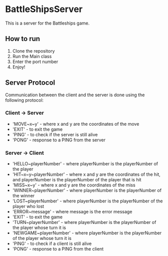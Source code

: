 # BattleShipsServer

This is a server for the Battleships game.

## How to run
1. Clone the repository
2. Run the Main class
3. Enter the port number
4. Enjoy!

## Server Protocol
Communication between the client and the server is done using the following protocol:

### Client -> Server
* 'MOVE\~x\~y' - where x and y are the coordinates of the move
* 'EXIT' - to exit the game
* 'PING' - to check if the server is still alive
* 'PONG' - response to a PING from the server

### Server -> Client
* 'HELLO\~playerNumber' - where playerNumber is the playerNumber of the player
* 'HIT\~x\~y\~playerNumber' - where x and y are the coordinates of the hit, and playerNumber is the playerNumber of the player that is hit
* 'MISS\~x\~y' - where x and y are the coordinates of the miss
* 'WINNER~playerNumber' - where playerNumber is the playerNumber of the winner
* 'LOST~playerNumber' - where playerNumber is the playerNumber of the player who lost
* 'ERROR~message' - where message is the error message
* 'EXIT' - to exit the game
* 'TURN~playerNumber' - where playerNumber is the playerNumber of the player whose turn it is
* 'NEWGAME~playerNumber' - where playerNumber is the playerNumber of the player whose turn it is
* 'PING' - to check if a client is still alive
* 'PONG' - response to a PING from the client
